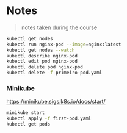 # Notes

> notes taken during the course

<!-- https://gitignore.io -->
<!-- https://github.com/github/gitignore -->

```sh
kubectl get nodes
kubectl run nginx-pod --image=nginx:latest
kubectl get nodes --watch
kubectl describe nginx-pod
kubectl edit pod nginx-pod
kubectl delete pod nginx-pod
kubectl delete -f primeiro-pod.yaml
```

### Minikube

https://minikube.sigs.k8s.io/docs/start/

```sh
minikube start
kubectl apply -f first-pod.yaml
kubectl get pods
```
